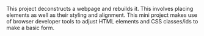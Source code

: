 This project deconstructs a webpage and rebuilds it.  This involves placing elements as well as their styling and alignment.  This mini project makes use of browser developer tools to adjust HTML elements and CSS classes/ids to make a basic form. 